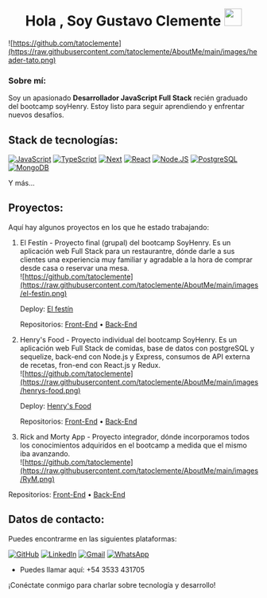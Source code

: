 <h1 align="center"><b>Hola , Soy Gustavo Clemente </b><img src="https://media.giphy.com/media/hvRJCLFzcasrR4ia7z/giphy.gif" width="35"></h1>

![https://github.com/tatoclemente](https://raw.githubusercontent.com/tatoclemente/AboutMe/main/images/header-tato.png)

### Sobre mí:
Soy un apasionado **Desarrollador JavaScript Full Stack** recién graduado del bootcamp soyHenry. Estoy listo para seguir aprendiendo y enfrentar nuevos desafíos.

## Stack de tecnologías:

[![JavaScript](https://img.shields.io/badge/JavaScript-F7DF1E?style=for-the-badge&logo=javascript&logoColor=white&labelColor=101010)]()
[![TypeScript](https://img.shields.io/badge/TypeScrips-3178C6?style=for-the-badge&logo=TypeScript&logoColor=white&labelColor=101010)]()
[![Next](https://img.shields.io/badge/next.js-000000?style=for-the-badge&logo=nextdotjs&logoColor=white)]()
[![React](https://img.shields.io/badge/-React.Js-61DAFB?logo=react&logoColor=white&style=for-the-badge&labelColor=101010)]()
[![Node.JS](https://img.shields.io/badge/Node.JS-339933?style=for-the-badge&logo=node.js&logoColor=white&labelColor=101010)]()
[![PostgreSQL](https://img.shields.io/badge/PostgreSQL-4169E1?style=for-the-badge&logo=postgresql&logoColor=white&labelColor=101010)]()
[![MongoDB](https://img.shields.io/badge/MongoDB-47A248?style=for-the-badge&logo=mongodb&logoColor=white&labelColor=101010)]()

Y más...

## Proyectos:
Aquí hay algunos proyectos en los que he estado trabajando:

1. El Festín - Proyecto final (grupal) del bootcamp SoyHenry. Es un aplicación web Full Stack para un restaurantre, dónde darle a sus clientes una experiencia muy familiar y agradable a la hora de comprar desde casa o reservar una mesa. <br />
   ![https://github.com/tatoclemente](https://raw.githubusercontent.com/tatoclemente/AboutMe/main/images/el-festin.png) 

   Deploy: [El festín](https://pf-front-end-grupo3.vercel.app/)

   Repositorios: [Front-End](https://github.com/tatoclemente/PF-Front-End-Grupo3) • [Back-End](https://github.com/marcosgallardi/PF-Server)

2. Henry's Food - Proyecto individual del bootcamp SoyHenry. Es un aplicación web Full Stack de comidas, base de datos con postgreSQL y sequelize, back-end con Node.js y Express, consumos de API externa de recetas, fron-end con React.js y Redux. <br />
   ![https://github.com/tatoclemente](https://raw.githubusercontent.com/tatoclemente/AboutMe/main/images/henrys-food.png)

   Deploy: [Henry's Food](https://henrysfood.netlify.app)

   Repositorios: [Front-End](https://github.com/tatoclemente/henry-food) • [Back-End](https://github.com/tatoclemente/api-food)

3. Rick and Morty App - Proyecto integrador, dónde incorporamos todos los conocimientos adquiridos en el bootcamp a medida que el mismo iba avanzando. <br />
![https://github.com/tatoclemente](https://raw.githubusercontent.com/tatoclemente/AboutMe/main/images/RyM.png)

Repositorios: [Front-End](https://github.com/tatoclemente/rick-and-morty-Front-End) • [Back-End](https://github.com/tatoclemente/rick-and-morty-app-Back-End)

## Datos de contacto:
Puedes encontrarme en las siguientes plataformas:

[![GitHub](https://img.shields.io/badge/GitHub-181717?style=for-the-badge&logo=GitHub&logoColor=white&labelColor=101010)](https://github.com/tatoclemente)
[![LinkedIn](https://img.shields.io/badge/Linkedin-0A66C2?style=for-the-badge&logo=LinkedIn&logoColor=white&labelColor=101010)](https://linkedin.com/in/tatoclemente/)
[![Gmail](https://img.shields.io/badge/Gmail-EA4335?style=for-the-badge&logo=Gmail&logoColor=white&labelColor=101010)](mailto:tatoapuros@gmail.com?Subject=Contacto%20por%20colaboración)
[![WhatsApp](https://img.shields.io/badge/WhatsApp-25D366?style=for-the-badge&logo=Gmail&logoColor=white&labelColor=101010)](https://walink.co/431822)


- Puedes llamar aquí: +54 3533 431705

¡Conéctate conmigo para charlar sobre tecnología y desarrollo!

